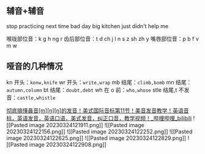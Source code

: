 ## 辅音+辅音

stop practicing
next time
bad day
big kitchen
just didn't
help me

喉咙部位音：k g h ng r
齿后部位音：t d ch j l n s z sh zh y
嘴唇部位音：p b f v m w

## 哑音的几种情况

kn 开头：`konw,knife`
wr 开头：`write,wrap`
mb 结尾：`climb,bomb`
mn 结尾：`autumn,column`
bt 结尾：`doubt,debt`
wh 在 o 前：`who,whose`
stle 结尾,t 不发音：`castle,whistle`

[彻底搞懂鼻音[m][n][ŋ]的发音！美式国际音标第11节！美音发音教学！英语音标，英语发音，英语口语，美式发音，纠正口音，教学视频！\_哔哩哔哩\_bilibili](https://www.bilibili.com/video/BV1tM411J7yP/?spm_id_from=333.999.0.0&vd_source=b92112731015c20054034d26c9ad8a67)
![[Pasted image 20230324121911.png]]
![[Pasted image 20230324122156.png]]
![[Pasted image 20230324122252.png]]
![[Pasted image 20230324122625.png]]
![[Pasted image 20230324122829.png]]
![[Pasted image 20230324122908.png]]